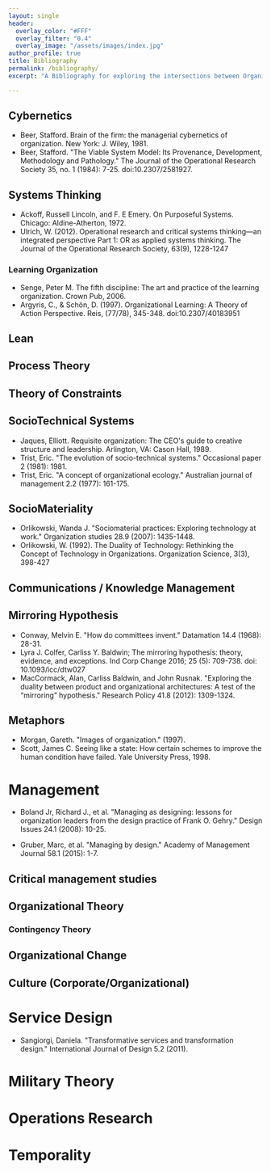 ```yaml
---
layout: single
header:
  overlay_color: "#FFF"
  overlay_filter: "0.4"
  overlay_image: "/assets/images/index.jpg"
author_profile: true
title: Bibliography
permalink: /bibliography/
excerpt: "A Bibliography for exploring the intersections between Organizational Design and Service Design"

---
```


## Cybernetics

* Beer, Stafford. Brain of the firm: the managerial cybernetics of organization. New York: J. Wiley, 1981.
* Beer, Stafford. "The Viable System Model: Its Provenance, Development, Methodology and Pathology." The Journal of the Operational Research Society 35, no. 1 (1984): 7-25. doi:10.2307/2581927.

## Systems Thinking

* Ackoff, Russell Lincoln, and F. E Emery. On Purposeful Systems. Chicago: Aldine-Atherton, 1972.
* Ulrich, W. (2012). Operational research and critical systems thinking—an integrated perspective Part 1: OR as applied systems thinking. The Journal of the Operational Research Society, 63(9), 1228-1247

### Learning Organization
* Senge, Peter M. The fifth discipline: The art and practice of the learning organization. Crown Pub, 2006.
* Argyris, C., & Schön, D. (1997). Organizational Learning: A Theory of Action Perspective. Reis, (77/78), 345-348. doi:10.2307/40183951

## Lean

## Process Theory

## Theory of Constraints

## SocioTechnical Systems
* Jaques, Elliott. Requisite organization: The CEO's guide to creative structure and leadership. Arlington, VA: Cason Hall, 1989.
* Trist, Eric. "The evolution of socio-technical systems." Occasional paper 2 (1981): 1981.
* Trist, Eric. "A concept of organizational ecology." Australian journal of management 2.2 (1977): 161-175.

## SocioMateriality
* Orlikowski, Wanda J. "Sociomaterial practices: Exploring technology at work." Organization studies 28.9 (2007): 1435-1448.
* Orlikowski, W. (1992). The Duality of Technology: Rethinking the Concept of Technology in Organizations. Organization Science, 3(3), 398-427

## Communications / Knowledge Management

## Mirroring Hypothesis
* Conway, Melvin E. "How do committees invent." Datamation 14.4 (1968): 28-31.
* Lyra J. Colfer, Carliss Y. Baldwin; The mirroring hypothesis: theory, evidence, and exceptions. Ind Corp Change 2016; 25 (5): 709-738. doi: 10.1093/icc/dtw027
* MacCormack, Alan, Carliss Baldwin, and John Rusnak. "Exploring the duality between product and organizational architectures: A test of the “mirroring” hypothesis." Research Policy 41.8 (2012): 1309-1324.

## Metaphors
* Morgan, Gareth. "Images of organization." (1997).
* Scott, James C. Seeing like a state: How certain schemes to improve the human condition have failed. Yale University Press, 1998.

# Management

* Boland Jr, Richard J., et al. "Managing as designing: lessons for organization leaders from the design practice of Frank O. Gehry." Design Issues 24.1 (2008): 10-25.

* Gruber, Marc, et al. "Managing by design." Academy of Management Journal 58.1 (2015): 1-7.

## Critical management studies

## Organizational Theory

### Contingency Theory

## Organizational Change

## Culture (Corporate/Organizational)

# Service Design

* Sangiorgi, Daniela. "Transformative services and transformation design." International Journal of Design 5.2 (2011).

# Military Theory

# Operations Research

# Temporality
